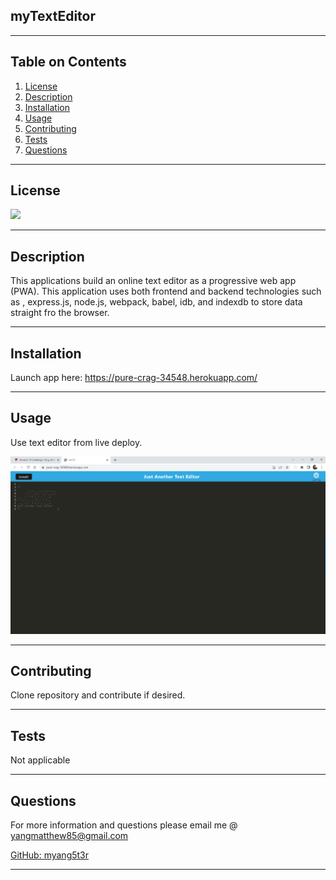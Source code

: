 ## myTextEditor

---

## Table on Contents

1. [License](#License)
2. [Description](#Description)
3. [Installation](#Installation)
4. [Usage](#Usage)
5. [Contributing](#Contributing)
6. [Tests](#Tests)
7. [Questions](#Questions)

---

## License

[![](https://img.shields.io/badge/license-GNU%20GPLv3-blue)](https://choosealicense.com/licenses/gpl-2.0/)

---

## Description

This applications build an online text editor as a progressive web app (PWA). This application uses both frontend and backend technologies such as , express.js, node.js, webpack, babel, idb, and indexdb to store data straight fro the browser.

---

## Installation

Launch app here: https://pure-crag-34548.herokuapp.com/

---

## Usage

Use text editor from live deploy.

![Jate Text Editor](./client/src/images/Jate.PNG)

---

## Contributing

Clone repository and contribute if desired.

---

## Tests

Not applicable

---

## Questions

For more information and questions please email me @ yangmatthew85@gmail.com

[GitHub: myang5t3r](https://github.com/myang5t3r)

---
